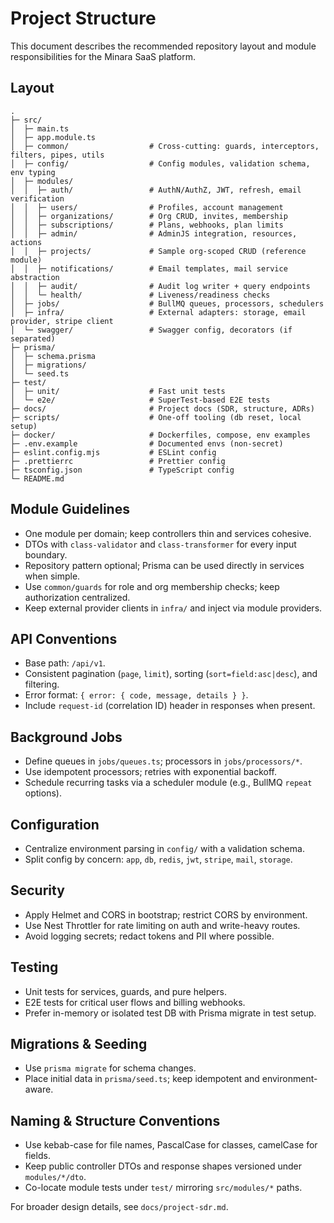 # Project Structure

This document describes the recommended repository layout and module responsibilities for the Minara SaaS platform.

## Layout

```text
.
├─ src/
│  ├─ main.ts
│  ├─ app.module.ts
│  ├─ common/                  # Cross-cutting: guards, interceptors, filters, pipes, utils
│  ├─ config/                  # Config modules, validation schema, env typing
│  ├─ modules/
│  │  ├─ auth/                 # AuthN/AuthZ, JWT, refresh, email verification
│  │  ├─ users/                # Profiles, account management
│  │  ├─ organizations/        # Org CRUD, invites, membership
│  │  ├─ subscriptions/        # Plans, webhooks, plan limits
│  │  ├─ admin/                # AdminJS integration, resources, actions
│  │  ├─ projects/             # Sample org-scoped CRUD (reference module)
│  │  ├─ notifications/        # Email templates, mail service abstraction
│  │  ├─ audit/                # Audit log writer + query endpoints
│  │  └─ health/               # Liveness/readiness checks
│  ├─ jobs/                    # BullMQ queues, processors, schedulers
│  ├─ infra/                   # External adapters: storage, email provider, stripe client
│  └─ swagger/                 # Swagger config, decorators (if separated)
├─ prisma/
│  ├─ schema.prisma
│  ├─ migrations/
│  └─ seed.ts
├─ test/
│  ├─ unit/                    # Fast unit tests
│  └─ e2e/                     # SuperTest-based E2E tests
├─ docs/                       # Project docs (SDR, structure, ADRs)
├─ scripts/                    # One-off tooling (db reset, local setup)
├─ docker/                     # Dockerfiles, compose, env examples
├─ .env.example                # Documented envs (non-secret)
├─ eslint.config.mjs           # ESLint config
├─ .prettierrc                 # Prettier config
├─ tsconfig.json               # TypeScript config
└─ README.md
```

## Module Guidelines

- One module per domain; keep controllers thin and services cohesive.
- DTOs with `class-validator` and `class-transformer` for every input boundary.
- Repository pattern optional; Prisma can be used directly in services when simple.
- Use `common/guards` for role and org membership checks; keep authorization centralized.
- Keep external provider clients in `infra/` and inject via module providers.

## API Conventions

- Base path: `/api/v1`.
- Consistent pagination (`page`, `limit`), sorting (`sort=field:asc|desc`), and filtering.
- Error format: `{ error: { code, message, details } }`.
- Include `request-id` (correlation ID) header in responses when present.

## Background Jobs

- Define queues in `jobs/queues.ts`; processors in `jobs/processors/*`.
- Use idempotent processors; retries with exponential backoff.
- Schedule recurring tasks via a scheduler module (e.g., BullMQ `repeat` options).

## Configuration

- Centralize environment parsing in `config/` with a validation schema.
- Split config by concern: `app`, `db`, `redis`, `jwt`, `stripe`, `mail`, `storage`.

## Security

- Apply Helmet and CORS in bootstrap; restrict CORS by environment.
- Use Nest Throttler for rate limiting on auth and write-heavy routes.
- Avoid logging secrets; redact tokens and PII where possible.

## Testing

- Unit tests for services, guards, and pure helpers.
- E2E tests for critical user flows and billing webhooks.
- Prefer in-memory or isolated test DB with Prisma migrate in test setup.

## Migrations & Seeding

- Use `prisma migrate` for schema changes.
- Place initial data in `prisma/seed.ts`; keep idempotent and environment-aware.

## Naming & Structure Conventions

- Use kebab-case for file names, PascalCase for classes, camelCase for fields.
- Keep public controller DTOs and response shapes versioned under `modules/*/dto`.
- Co-locate module tests under `test/` mirroring `src/modules/*` paths.

For broader design details, see `docs/project-sdr.md`.

